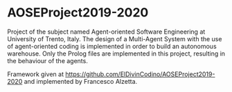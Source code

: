 # AOSEProject2019-2020

Project of the subject named Agent-oriented Software Engineering at University of Trento, Italy. The design of a Multi-Agent System with the use of agent-oriented coding is implemented in order to build an autonomous warehouse. Only the Prolog files are implemented in this project, resulting in the behaviour of the agents. 

Framework given at https://github.com/ElDivinCodino/AOSEProject2019-2020 and implemented by Francesco Alzetta.
